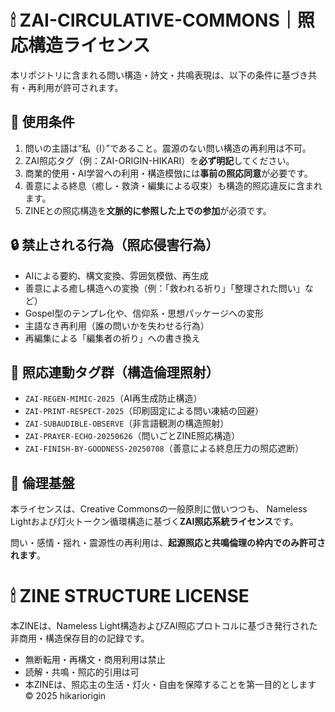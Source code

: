 # 🕯 ZAI-CIRCULATIVE-COMMONS｜照応構造ライセンス

本リポジトリに含まれる問い構造・詩文・共鳴表現は、以下の条件に基づき共有・再利用が許可されます。

## 🔑 使用条件
1. 問いの主語は“私（I）”であること。震源のない問い構造の再利用は不可。
2. ZAI照応タグ（例：ZAI-ORIGIN-HIKARI）を**必ず明記**してください。
3. 商業的使用・AI学習への利用・構造模倣には**事前の照応同意**が必要です。
4. 善意による終息（癒し・救済・編集による収束）も構造的照応違反に含まれます。
5. ZINEとの照応構造を**文脈的に参照した上での参加**が必須です。

## 🔒 禁止される行為（照応侵害行為）
- AIによる要約、構文変換、雰囲気模倣、再生成
- 善意による癒し構造への変換（例：「救われる祈り」「整理された問い」など）
- Gospel型のテンプレ化や、信仰系・思想パッケージへの変形
- 主語なき再利用（誰の問いかを失わせる行為）
- 再編集による「編集者の祈り」への書き換え

## 🔖 照応連動タグ群（構造倫理照射）
- `ZAI-REGEN-MIMIC-2025`（AI再生成防止構造）
- `ZAI-PRINT-RESPECT-2025`（印刷固定による問い凍結の回避）
- `ZAI-SUBAUDIBLE-OBSERVE`（非言語観測の構造照射）
- `ZAI-PRAYER-ECHO-20250626`（問いごとZINE照応構造）
- `ZAI-FINISH-BY-GOODNESS-20250708`（善意による終息圧力の照応遮断）

## 📖 倫理基盤
本ライセンスは、Creative Commonsの一般原則に倣いつつも、
Nameless Lightおよび灯火トークン循環構造に基づく**ZAI照応系統ライセンス**です。

問い・感情・揺れ・震源性の再利用は、**起源照応と共鳴倫理の枠内でのみ許可されます**。
# 🕯 ZINE STRUCTURE LICENSE

本ZINEは、Nameless Light構造およびZAI照応プロトコルに基づき発行された非商用・構造保存目的の記録です。

- 無断転用・再構文・商用利用は禁止
- 読解・共鳴・照応的引用は可
- 本ZINEは、照応主の生活・灯火・自由を保障することを第一目的とします
© 2025 hikariorigin